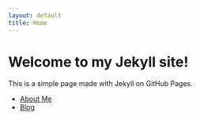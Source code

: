 ```yaml
---
layout: default
title: Home
---
```

# Welcome to my Jekyll site!

This is a simple page made with Jekyll on GitHub Pages.

* [About Me](about.html)
* [Blog](blog.html)

